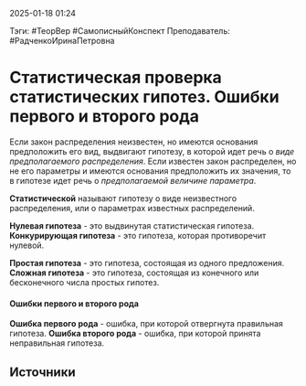 2025-01-18 01:24

Тэги: #ТеорВер #СамописныйКонспект
Преподаватель: #РадченкоИринаПетровна
# Статистическая проверка статистических гипотез. Ошибки первого и второго рода

Если закон распределения неизвестен, но имеются основания предположить его вид, выдвигают гипотезу, в которой идет речь о *виде предполагаемого распределения*.
Если известен закон распределен, но не его параметры и имеются основания предположить их значения, то в гипотезе идет речь о *предполагаемой величине параметра*.

**Статистической** называют гипотезу о виде неизвестного распределения, или о параметрах известных распределений.

**Нулевая гипотеза** - это выдвинутая статистическая гипотеза.
**Конкурирующая гипотеза** - это гипотеза, которая противоречит нулевой.

**Простая гипотеза** - это гипотеза, состоящая из одного предложения.
**Сложная гипотеза** - это гипотеза, состоящая из конечного или бесконечного числа простых гипотез.
#### Ошибки первого и второго рода
**Ошибка первого рода** - ошибка, при которой отвергнута правильная гипотеза.
**Ошибка второго рода** - ошибка, при которой принята неправильная гипотеза.

## Источники